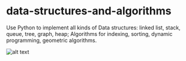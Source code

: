 # data-structures-and-algorithms
Use Python to implement all kinds of Data structures: linked list, stack, queue, tree, graph, heap; Algorithms for indexing, sorting, dynamic programming, geometric algorithms.  

![alt text](https://github.com/levinguyen/data-structures-and-algorithms/blob/master/Basic:%20LinkedList%2C%20Stack%2C%20Queue/comparision.png "Data Structure Time Complexity Comparison")
